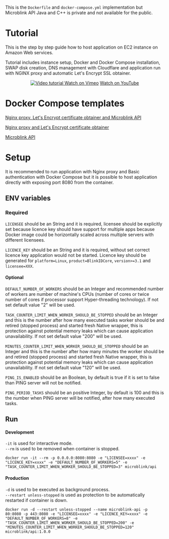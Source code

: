 This is the `Dockerfile` and `docker-compose.yml` implementation but Microblink API Java and C++ is private and not available for the public. 

# Tutorial 

This is the step by step guide how to host application on EC2 instance on Amazon Web services.  

Tutorial includes instance setup, Docker and Docker Compose installation, SWAP disk creation, DNS management with Cloudflare and application run with NGINX proxy and automatic Let's Encrypt SSL obtainer.

<p align="center" >
  <a href="https://youtu.be/kIR4SVRSa9U" target="_blank">
    <img src="https://raw.githubusercontent.com/microblink/docker/83c07acda6f15765b47e8f90f8335cac52105713/api/tutorial_aws.gif" alt="Video tutorial" />
  </a>
  <a href="https://vimeo.com/242042478" target="_blank">Watch on Vimeo</a>
  <a href="https://youtu.be/uSMc5ELC6f8" target="_blank">Watch on YouTube</a>
</p>

# Docker Compose templates

[Nginx proxy, Let's Encrypt certificate obtainer and Microblink API](./docker-compose.yml)  

[Nginx proxy and Let's Encrypt certificate obtainer](./docker-compose.nginx.yml)  

[Microblink API](./docker-compose.api.yml)  
 

# Setup

It is recommended to run application with Nginx proxy and Basic authentication with Docker Compose but it is possible to host application directly with exposing port 8080 from the container. 

## ENV variables

### Required

`LICENSEE` should be an String and it is required, licensee should be explicitly set because licence key should have support for multiple apps because Docker image could be horizontally scaled across multiple servers with different licensees.  

`LICENCE_KEY` should be an String and it is required, without set correct licence key application would not be started. Licence key should be generated for `platform=Linux`, `product=BlinkIDCore`, `version>=3.1` and `licensee=XXX`.  

#### Optional

`DEFAULT_NUMBER_OF_WORKERS` should be an Integer and recommended number of workers are number of machine's CPUs (number of cores or twice number of cores if processor support Hyper-threading technology). If not set default value "2" will be used.  

`TASK_COUNTER_LIMIT_WHEN_WORKER_SHOULD_BE_STOPPED` should be an Integer and this is the number after how many executed tasks worker should be and retired (stopped process) and started fresh Native wrapper, this is protection against potential memory leaks which can cause application unavailability. If not set default value "200" will be used.  

`MINUTES_COUNTER_LIMIT_WHEN_WORKER_SHOULD_BE_STOPPED` should be an Integer and this is the number after how many minutes the worker should be and retired (stopped process) and started fresh Native wrapper, this is protection against potential memory leaks which can cause application unavailability. If not set default value "120" will be used.

`PING_IS_ENABLED` should be an Boolean, by default is true if it is set to false than PING server will not be notified.  

`PING_PERIOD_TASKS` should be an positive Integer, by default is 100 and this is the number when PING server will be notified, after how many executed tasks.  

## Run

#### Development

`-it` is used for interactive mode.  
`--rm` is used to be removed when container is stopped.  

`docker run -it --rm -p 0.0.0.0:8080:8080 -e "LICENSEE=xxxx" -e "LICENCE_KEY=xxxx" -e "DEFAULT_NUMBER_OF_WORKERS=5" -e "TASK_COUNTER_LIMIT_WHEN_WORKER_SHOULD_BE_STOPPED=3" microblink/api`

#### Production

`-d` is used to be executed as background process.  
`--restart unless-stopped` is used as protection to be automatically restarted if container is down.   

`docker run -d --restart unless-stopped --name microblink-api -p 80:8080 -p 443:8080 -e "LICENSEE=xxxx" -e "LICENCE_KEY=xxxx" -e "DEFAULT_NUMBER_OF_WORKERS=8" -e "TASK_COUNTER_LIMIT_WHEN_WORKER_SHOULD_BE_STOPPED=200" -e "MINUTES_COUNTER_LIMIT_WHEN_WORKER_SHOULD_BE_STOPPED=120" microblink/api:1.0.0`